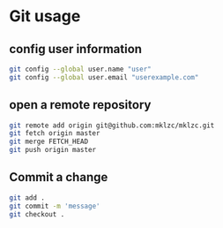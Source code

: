 # Git usage

## config user information

```sh
git config --global user.name "user"
git config --global user.email "userexample.com"
```

## open a remote repository

```sh
git remote add origin git@github.com:mklzc/mklzc.git
git fetch origin master
git merge FETCH_HEAD
git push origin master
```

## Commit a change

```sh
git add .
git commit -m 'message'
git checkout .
```
